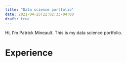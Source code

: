 ```yaml
---
title: "Data science portfolio"
date: 2021-04-25T22:02:33-04:00
draft: true
---
```


Hi, I'm Patrick Mineault. This is my data science portfolio.

# Experience